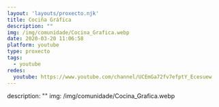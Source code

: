 ```yaml
---
layout: 'layouts/proxecto.njk'
title: Cociña Gráfica
description: ""
img: /img/comunidade/Cocina_Grafica.webp
date: 2020-03-20 11:06:58
platform: youtube
type: proxecto
tags:
  - youtube
redes:
  youtube: https://www.youtube.com/channel/UCEmGa72fv7efptY_Ecesuew
---
```

description: ""
img: /img/comunidade/Cocina_Grafica.webp
